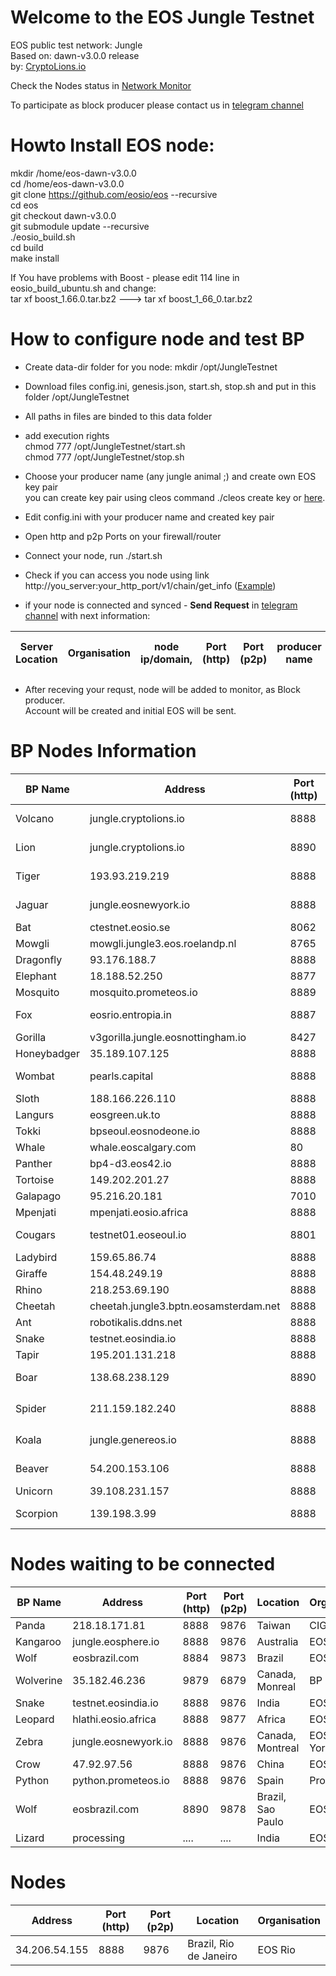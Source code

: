 # Welcome to the EOS Jungle Testnet
EOS public test network: Jungle   
Based on: dawn-v3.0.0 release  
by: <a target="_blank" href="http://CryptoLions.io">CryptoLions.io</a>  


Check the Nodes status in <a target="_blank" href="http://jungle.cryptolions.io:9898/monitor/">Network Monitor</a>

To participate as block producer please contact us in <a target="_blank" href="https://t.me/jungletestnet">telegram channel</a>


# Howto Install EOS node:  
  

mkdir /home/eos-dawn-v3.0.0  
cd /home/eos-dawn-v3.0.0  
git clone https://github.com/eosio/eos --recursive    
cd eos  
git checkout dawn-v3.0.0  
git submodule update --recursive  
./eosio_build.sh  
cd build  
make install

If You have problems with Boost - please edit 114 line in eosio_build_ubuntu.sh and  change:  
tar xf boost_1.66.0.tar.bz2 ---> tar xf boost_1_66_0.tar.bz2  

# How to configure node and test BP
- Create data-dir folder for you node:
  mkdir /opt/JungleTestnet  
- Download files config.ini, genesis.json, start.sh, stop.sh and put in this folder /opt/JungleTestnet
- All paths in files are binded to this data folder
- add execution rights  
  chmod 777 /opt/JungleTestnet/start.sh  
  chmod 777 /opt/JungleTestnet/stop.sh  
  
- Choose your producer name (any jungle animal ;) and create own EOS key pair  
  you can create key pair using cleos command ./cleos create key or <a target="_blank" href="https://nadejde.github.io/eos-token-sale/">here</a>.
- Edit config.ini with your producer name and created key pair
- Open http and p2p Ports on your firewall/router
- Connect your node, run ./start.sh
- Check if you can access you node using link http://you_server:your_http_port/v1/chain/get_info (<a href="http://jungle.cryptolions.io:8888/v1/chain/get_info" target="_blank">Example</a>)

- if your node is connected and synced -  **Send Request** in <a target="_blank" href="https://t.me/jungletestnet">telegram channel</a> with next information:  
    
| Server Location | Organisation | node ip/domain, | Port (http) |  Port (p2p) | producer name | your public key|
|-----------------|--------------|-----------------|-------------|-------------|---------------|----------------|

- After receving your requst, node will be added to monitor, as Block producer.  
  Account will be created and initial EOS will be sent.  
  
  


# BP Nodes Information
| BP Name | Address | Port (http) | Port (p2p) | Location | Organisation |
|---------|---------|-------------|------------|----------|--------------|
| Volcano | jungle.cryptolions.io | 8888	| 9876	 | Ukraine, Kyiv | CryptoLions.io |
| Lion | jungle.cryptolions.io | 8890	| 9890 | Ukraine, Kyiv | CryptoLions.io |
| Tiger | 193.93.219.219 | 8888	| 9876 | Ukraine, Lviv | CryptoLions.io |
| Jaguar | jungle.eosnewyork.io | 8888 | 9876 | Central Canada | EOS New York |  
| Bat | ctestnet.eosio.se | 8062 | 6602 | Sweden | EOSio.se |
| Mowgli | mowgli.jungle3.eos.roelandp.nl | 8765 | 9876 | Germany | roelandp.nl/eos |
| Dragonfly | 93.176.188.7 | 8888 | 9876 | Barcelona | EOSbcn |
| Elephant | 18.188.52.250	| 8877  | 9876 | USA | Blockpro.one |
| Mosquito | mosquito.prometeos.io | 8889 | 9877 |  Spain | IberEOS |
| Fox | eosrio.entropia.in | 8887 | 9875 |  Brazil, Rio de Janeiro  | EOS Rio |
| Gorilla | v3gorilla.jungle.eosnottingham.io	| 8427 | 9927 |  UK | EOSnottingham.io |
| Honeybadger | 35.189.107.125	| 8888 | 9876 | Uk, London | EOS42 |
| Wombat | pearls.capital | 8888 | 9876 |  russia, moscow | pearls.capital |
| Sloth | 188.166.226.110 | 8888 | 9876 |  Singapore  | EOS Botetourt |
| Langurs | eosgreen.uk.to | 8888 | 9876 |  UK | EOSgreen.io |
| Tokki | bpseoul.eosnodeone.io	 | 8888 | 9876 | Seoul | eosnodeone.io |
| Whale | whale.eoscalgary.com | 80 | 9876 | Canada | EOS.Cafe |
| Panther | bp4-d3.eos42.io | 8888 | 9876 |  London  | EOS42.io |
| Tortoise | 149.202.201.27 | 8888 | 9876 |  France  | EOSdac.io |
| Galapago | 95.216.20.181 | 7010 | 7015 |  Germany | bitcoineos.fun |
| Mpenjati | mpenjati.eosio.africa	 | 8888 | 9876 | Africa | EOS.IO Africa |
| Cougars | testnet01.eoseoul.io	 | 8801 | 9901 | Korea, Seoul | EOSeoul.io |
| Ladybird | 159.65.86.74 | 8888 | 9876 | Barcelona | EOSbcn |
| Giraffe | 154.48.249.19	| 8888 | 9876 | Hongkong | Niuchain |
| Rhino | 218.253.69.190	| 8888 | 9876 | Hong Kong | HKEOS |
| Cheetah | cheetah.jungle3.bptn.eosamsterdam.net	 | 8888 | 9876 | Amsterdam | EOS Amsterdam |
| Ant | robotikalis.ddns.net	| 8888 | 9876 | London | EOS-East	 |
| Snake | testnet.eosindia.io		| 8888 | 9876 | India | EOSIndia	 |
| Tapir | 195.201.131.218	| 8888 | 9876 | Germany | 0xc0ffee	 |
| Boar | 138.68.238.129	 | 8890  | 9876 | USA,  San Francisco | EOSBR |
| Spider | 211.159.182.240	| 8888 | 9876 | China , Beijing | 北京星云比特科技有限公司		 |
| Koala | jungle.genereos.io | 8888 | 9876 | Australia, Sydney  | GenerEOS |
| Beaver | 54.200.153.106 | 8888 | 9876 |  Canada, Calgary  | EOS Calgary |
| Unicorn | 39.108.231.157 | 8888 | 9876 |  China  | SuperONE.io |
| Scorpion | 139.198.3.99 | 8888 | 9876 |  China, Peking  | EOS Zodiac |

# Nodes waiting to be connected
| BP Name | Address | Port (http) | Port (p2p) | Location | Organisation |
|---------|---------|-------------|------------|----------|--------------|
| Panda | 218.18.171.81	 | 8888 | 9876 | Taiwan | CIGEOS |
| Kangaroo | jungle.eosphere.io | 8888 | 9876 |  Australia | EOSphere.io |
| Wolf | eosbrazil.com | 8884 | 9873 |  Brazil  | EOSbrazil.co |
| Wolverine | 35.182.46.236	 | 9879 | 6879 | Canada, Monreal | BP Node |
| Snake | testnet.eosindia.io	 | 8888 | 9876 | India | EOSIndia |
| Leopard | hlathi.eosio.africa | 8888  | 9877 | Africa | EOSio.africa |
| Zebra | jungle.eosnewyork.io | 8888  | 9876 | Canada, Montreal | EOS New York |
| Crow | 47.92.97.56 | 8888  | 9876 | China | EOS UIP |
| Python |  python.prometeos.io | 8888 | 9876 | Spain | Prometeos.io |
| Wolf | eosbrazil.com | 8890  | 9878 | Brazil, Sao Paulo | EOS Brazil  |
| Lizard | processing | ....  | .... | India | EOS India |

# Nodes
| Address | Port (http) | Port (p2p) | Location | Organisation |
|---------|-------------|------------|----------|--------------|
| 34.206.54.155 |	8888 | 9876 |	Brazil, Rio de Janeiro | EOS Rio |

